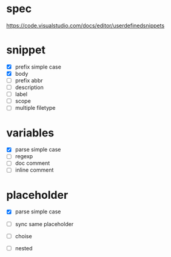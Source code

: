 # spec
https://code.visualstudio.com/docs/editor/userdefinedsnippets

# snippet
- [x] prefix simple case
- [x] body
- [ ] prefix abbr
- [ ] description
- [ ] label
- [ ] scope
- [ ] multiple filetype

# variables
- [x] parse simple case
- [ ] regexp
- [ ] doc comment
- [ ] inline comment

# placeholder
- [x] parse simple case
- [ ] sync same placeholder
- [ ] choise
- [ ] nested

